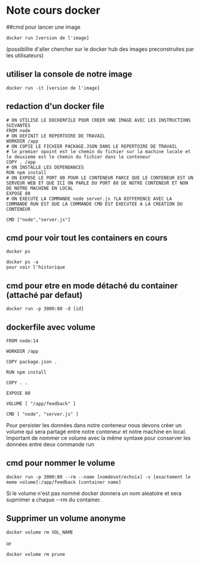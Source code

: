 # Note cours docker #

 ##cmd pour lancer une image 

````
docker run [version de l'image] 
```` 
(possibilite d'aller chercher sur le docker hub des images preconstruites par les utilisateurs)


## utiliser la console de notre image 
```
docker run -it [version de l'image]
```
## redaction d'un docker file # 

 ````
 # ON UTILISE LE DOCKERFILE POUR CREER UNE IMAGE AVEC LES INSTRUCTIONS SUIVANTES
FROM node
# ON DEFINIT LE REPERTOIRE DE TRAVAIL
WORKDIR /app
# ON COPIE LE FICHIER PACKAGE.JSON DANS LE REPERTOIRE DE TRAVAIL
# le premier opoint est le chemin du fichier sur la machine locale et le deuxieme est le chemin du fichier dans le conteneur
COPY . /app
# ON INSTALLE LES DEPENDANCES               
RUN npm install
# ON EXPOSE LE PORT 80 POUR LE CONTENEUR PARCE QUE LE CONTENEUR EST UN SERVEUR WEB ET QUE ICI ON PARLE DU PORT 80 DE NOTRE CONTENEUR ET NON DE NOTRE MACHINE EN LOCAL
EXPOSE 80
# ON EXECUTE LA COMMANDE node server.js ?LA DIFFERENCE AVEC LA COMMANDE RUN EST QUE LA COMMANDE CMD EST EXECUTEE A LA CREATION DU CONTENEUR

CMD ["node","server.js"]
 ````

## cmd pour voir tout les containers en cours 

 ```
 docker ps 

 docker ps -a 
 pour voir l'historique

````

## cmd pour etre en mode détaché du container (attaché par defaut)

```
docker run -p 3000:80 -d [id]
```
## dockerfile avec volume 

````
FROM node:14

WORKDIR /app

COPY package.json .

RUN npm install

COPY . .

EXPOSE 80

VOLUME [ "/app/feedback" ]

CMD [ "node", "server.js" ]
````
Pour persister les données dans notre conteneur nous devons créer un volume qui sera partagé entre notre conteneur et notre machine en local.
Important de nommer ce volume avec la même syntaxe pour conserver les données entre deux commande run 

## cmd pour nommer le volume 

 ````
 docker run -p 3000:80 --rm --name [nomdevotrechoix] -v [exactement le meme volume]:/app/feedback [container name]
 ````
Si le volume n'est pas nommé docker donnera un nom aleatoire et sera suprrimer a chaque
 --rm du container.

## Supprimer un volume anonyme

 ````
docker volume rm VOL_NAME
 ````
 or 

  ````
docker volume rm prune
 ````